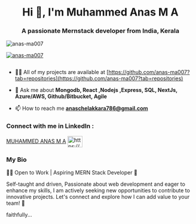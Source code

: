 <h1 align="center">Hi 👋, I'm Muhammed Anas M A</h1>
<h3 align="center">A passionate Mernstack developer from India, Kerala</h3>


<p align="left" style="marginTop:"20px"> <img src="https://komarev.com/ghpvc/?username=riyazo4&label=Profile%20views&color=0e75b6&style=flat" alt="anas-ma007" /> </p>

<p align="left"> <a href="https://github.com/ryo-ma/github-profile-trophy"><img src="https://github-profile-trophy.vercel.app/?username=anas-ma007" alt="anas-ma007" /></a> </p>

<p align="left"> <a href="https://twitter.com/" target="blank"><img src="https://img.shields.io/twitter/follow/?logo=twitter&style=for-the-badge" alt="" /></a> </p>
<!-- - 🔭 I’m currently working on Brototype **Circle up** -->

- 👨‍💻 All of my projects are available at [https://github.com/anas-ma007?tab=repositories](https://github.com/anas-ma007?tab=repositories)

- 💬 Ask me about **Mongodb, React ,Nodejs ,Express, SQL, NextJs, Azure/AWS, Github/Bitbucket, Agile**

- 📫 How to reach me **anaschelakkara786@gmail.com**

<h3 align="left">Connect with me in LinkedIn :</h3>
<div class="badge-base LI-profile-badge" data-locale="en_US" data-size="medium" data-theme="dark" data-type="HORIZONTAL" data-vanity="anas-ma" data-version="v1"><a class="badge-base__link LI-simple-link" href="https://in.linkedin.com/in/anas-ma?trk=profile-badge">MUHAMMED ANAS M A</a> <a href="https://www.linkedin.com/in/anas-ma/" target="blank">  <img align="center" src="https://raw.githubusercontent.com/rahuldkjain/github-profile-readme-generator/master/src/images/icons/Social/linked-in-alt.svg" alt="https://www.linkedin.com/in/anas-ma/" height="30" width="40" />  </a></div>
              
<p align="left">

</p>

<h3 align="left">My Bio </h3>
<p> 
  👩‍💻 Open to Work | Aspiring MERN Stack Developer 🚀

Self-taught and driven, Passionate about web development and eager to enhance my skills, I am actively seeking new opportunities to contribute to innovative projects. Let's connect and explore how I can add value to your team! 🤝

faithfully...
</p>
